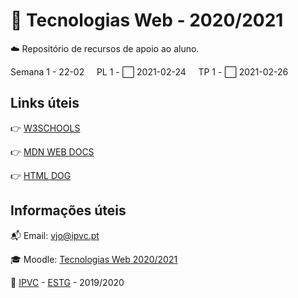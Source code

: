 # :open_file_folder: Tecnologias Web - 2020/2021

:cloud: Repositório de recursos de apoio ao aluno.

Semana 1 - 22-02
&nbsp;&nbsp;&nbsp;&nbsp;PL 1 - :white_large_square: 2021-02-24
&nbsp;&nbsp;&nbsp;&nbsp;TP 1 - :white_large_square: 2021-02-26

<!--
checked  :heavy_check_mark:
unchecked- :white_large_square:

Semana 2 - 01-03
&nbsp;&nbsp;&nbsp;&nbsp;PL 2 - :white_large_square:
&nbsp;&nbsp;&nbsp;&nbsp;TP 2 - :white_large_square:

Semana 3 - 08-03
&nbsp;&nbsp;&nbsp;&nbsp;PL 3 - :white_large_square:
&nbsp;&nbsp;&nbsp;&nbsp;TP 3 - :white_large_square:

Semana 4 - 15-03
&nbsp;&nbsp;&nbsp;&nbsp;PL 4 - :white_large_square:
&nbsp;&nbsp;&nbsp;&nbsp;TP 4 - :white_large_square:

Semana 5 - 22-03
&nbsp;&nbsp;&nbsp;&nbsp;PL 5 - :white_large_square:
&nbsp;&nbsp;&nbsp;&nbsp;TP 5 - :white_large_square:

Semana 6 - 29-03
&nbsp;&nbsp;&nbsp;&nbsp;PL 6 - :white_large_square:
&nbsp;&nbsp;&nbsp;&nbsp;TP 6 - :white_large_square:

Semana 7 - 05-04
&nbsp;&nbsp;&nbsp;&nbsp;PL 7 - :white_large_square:
&nbsp;&nbsp;&nbsp;&nbsp;TP 7 - :white_large_square:

Semana 8 - 12-04
&nbsp;&nbsp;&nbsp;&nbsp;PL 8 - :white_large_square:
&nbsp;&nbsp;&nbsp;&nbsp;TP 8 - :white_large_square:

Semana 9 - 19-04
&nbsp;&nbsp;&nbsp;&nbsp;PL 9 - :white_large_square:
&nbsp;&nbsp;&nbsp;&nbsp;TP 9 - :white_large_square:
-->

## Links úteis

:point_right: [W3SCHOOLS](https://www.w3schools.com/)

:point_right: [MDN WEB DOCS](https://developer.mozilla.org/en-US/)

:point_right: [HTML DOG](https://www.htmldog.com/)

## Informações úteis

:mailbox_with_mail: Email: vjo@ipvc.pt

:mortar_board: Moodle: [Tecnologias Web 2020/2021](https://elearning.ipvc.pt/ipvc2020/course/view.php?id=1626)

:school: [IPVC](http://www.ipvc.pt/) - [ESTG](http://portal.ipvc.pt/portal/page/portal/estg) - 2019/2020
